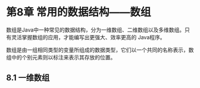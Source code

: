 # 第8章 常用的数据结构——数组

数组是Java中一种常见的数据结构，分为一维数组、二维数组以及多维数组。只有灵活掌握数组的应用，才能编写出更强大、效率更高的
Java程序。

数组是由一组相同类型的变量所组成的数据类型，它们以一个共同的名称表示，数组中的个别元素则以标注来表示其存放的位置。

## 8.1 一维数组

